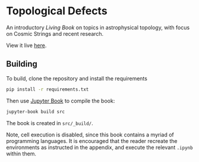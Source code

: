 # Topological Defects

An introductory *Living Book* on topics in astrophysical topology, with focus on Cosmic Strings and recent research.

View it live [here](https://dustpancake.github.io/topological-defects/titlepage.html).

## Building
To build, clone the repository and install the requirements
```bash
pip install -r requirements.txt
```

Then use [Jupyter Book](https://jupyterbook.org/) to compile the book:
```bash
jupyter-book build src
```

The book is created in `src/_build/`.

Note, cell execution is disabled, since this book contains a myriad of programming languages. It is encouraged that the reader recreate the environments as instructed in the appendix, and execute the relevant `.ipynb` within them.